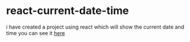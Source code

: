 # react-current-date-time
i have created a project using react which will show the current date and time 
you can see it [here](http://localhost:3000/)
